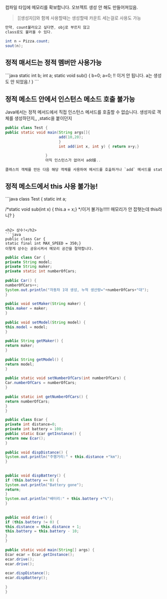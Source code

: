 컴파일 타임에 메모리를 확보합니다.
오브젝트 생성 안 해도 만들어져있음.

>[[생성자]]와 함께 사용할때는
>생성할때 카운트 세는걸로 사용도 가능

```java
만약, count불러오고 싶다면, obj로 부르지 않고
class로도 불러올 수 있다.

int n = Pizza.count;
sout(n);
```

<h2>정적 매서드는 정적 멤버만 사용가능 </h2>
```java
static int b;
int a;
static void sub() { 
b=0; 
a=0; !! 이거 안 됩니다. a는 생성도 안 되었음.!
}
```
<h2>정적 메소드 안에서 인스턴스 메소드 호출 불가능</h2>
Java에서는 정적 메서드에서 직접 인스턴스 메서드를 호출할 수 없습니다.  생성자로 객체를 생성하던지,, ,static을 붙이던지

```java
public class Test { 
public static void main(String args[]{
						add(10,20);
						}
						int add(int x, int y) { return x+y;}
						
				  }
				  아직 인스턴스가 없어서 add를..
				  
클래스의 객체를 만든 다음 해당 객체를 사용하여 메서드를 호출하거나 `add` 메서드를 static으로 사용합니다. 
```
<h2>정적 메소드에서 this 사용 불가능!</h2>
```java
class Test {
static int a;

/*static void sub(int x) { this.a = x;} */이거 불가능!!!!! 매모리가 안 잡혓는데 this라니?
}
```

<h2> 상수!</h2>
```java
public class Car { 
static final int MAX_SPEED = 350;}
이렇게 상수는 공유시켜서 메모리 공간을 절약합니다.
```

```java
public class Car {  
private String model;  
private String maker;  
private static int numberOfCars;  
  
public Car() {  
numberOfCars++;  
System.out.println("자동차 1대 생성, 누적 생산량="+numberOfCars+"대");  
}  
  
public void setMaker(String maker) {  
this.maker = maker;  
}  
  
public void setModel(String model) {  
this.model = model;  
}  
  
public String getMaker() {  
return maker;  
}  
  
public String getModel() {  
return model;  
}  
  
public static void setNumberOfCars(int numberOfCars) {  
Car.numberOfCars = numberOfCars;  
}  
  
public static int getNumberOfCars() {  
return numberOfCars;  
}  
}
```


```java
public class Ecar {  
private int distance=0;  
private int battery = 100;  
public static Ecar getInstance() {  
return new Ecar();  
}  
  
public void dispDistance() {  
System.out.println("주행거리:" + this.distance +"km");  
}  
  
  
public void dispBattery() {  
if (this.battery == 0) {  
System.out.println("Battery gone");  
return;  
}  
System.out.println("배터리:" + this.battery +"%");  
}  
  
  
public void drive() {  
if (this.battery != 0) {  
this.distance = this.distance + 1;  
this.battery = this.battery - 10;  
}  
}  
  
public static void main(String[] args) {  
Ecar ecar = Ecar.getInstance();  
ecar.drive();  
ecar.drive();  
  
ecar.dispDistance();  
ecar.dispBattery();  
  
}  
}
```